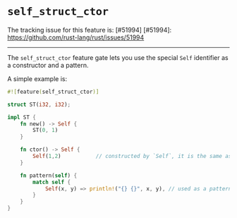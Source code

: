 # `self_struct_ctor`

The tracking issue for this feature is: [#51994]
[#51994]: https://github.com/rust-lang/rust/issues/51994

------------------------

The `self_struct_ctor` feature gate lets you use the special `Self`
identifier as a constructor and a pattern.

A simple example is:

```rust
#![feature(self_struct_ctor)]

struct ST(i32, i32);

impl ST {
    fn new() -> Self {
        ST(0, 1)
    }

    fn ctor() -> Self {
        Self(1,2)           // constructed by `Self`, it is the same as `ST(1, 2)`
    }

    fn pattern(self) {
        match self {
            Self(x, y) => println!("{} {}", x, y), // used as a pattern
        }
    }
}
```
